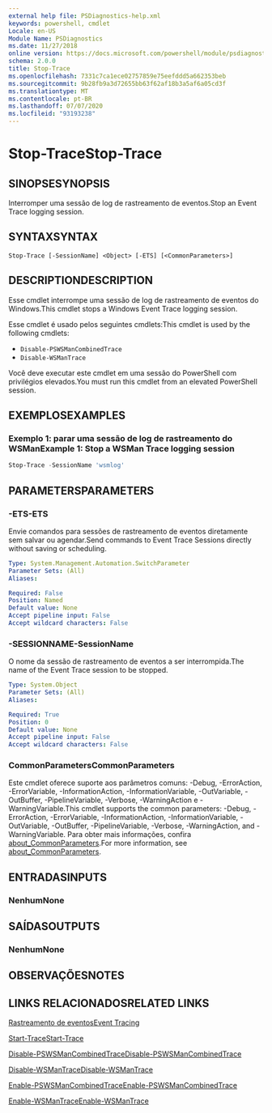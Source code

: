```yaml
---
external help file: PSDiagnostics-help.xml
keywords: powershell, cmdlet
Locale: en-US
Module Name: PSDiagnostics
ms.date: 11/27/2018
online version: https://docs.microsoft.com/powershell/module/psdiagnostics/stop-trace?view=powershell-7.1&WT.mc_id=ps-gethelp
schema: 2.0.0
title: Stop-Trace
ms.openlocfilehash: 7331c7ca1ece02757859e75eefddd5a662353beb
ms.sourcegitcommit: 9b28fb9a3d72655bb63f62af18b3a5af6a05cd3f
ms.translationtype: MT
ms.contentlocale: pt-BR
ms.lasthandoff: 07/07/2020
ms.locfileid: "93193238"
---
```

# <span data-ttu-id="9204d-103">Stop-Trace</span><span class="sxs-lookup"><span data-stu-id="9204d-103">Stop-Trace</span></span>

## <span data-ttu-id="9204d-104">SINOPSE</span><span class="sxs-lookup"><span data-stu-id="9204d-104">SYNOPSIS</span></span>
<span data-ttu-id="9204d-105">Interromper uma sessão de log de rastreamento de eventos.</span><span class="sxs-lookup"><span data-stu-id="9204d-105">Stop an Event Trace logging session.</span></span>

## <span data-ttu-id="9204d-106">SYNTAX</span><span class="sxs-lookup"><span data-stu-id="9204d-106">SYNTAX</span></span>

```
Stop-Trace [-SessionName] <Object> [-ETS] [<CommonParameters>]
```

## <span data-ttu-id="9204d-107">DESCRIPTION</span><span class="sxs-lookup"><span data-stu-id="9204d-107">DESCRIPTION</span></span>

<span data-ttu-id="9204d-108">Esse cmdlet interrompe uma sessão de log de rastreamento de eventos do Windows.</span><span class="sxs-lookup"><span data-stu-id="9204d-108">This cmdlet stops a Windows Event Trace logging session.</span></span>

<span data-ttu-id="9204d-109">Esse cmdlet é usado pelos seguintes cmdlets:</span><span class="sxs-lookup"><span data-stu-id="9204d-109">This cmdlet is used by the following cmdlets:</span></span>

- `Disable-PSWSManCombinedTrace`
- `Disable-WSManTrace`

<span data-ttu-id="9204d-110">Você deve executar este cmdlet em uma sessão do PowerShell com privilégios elevados.</span><span class="sxs-lookup"><span data-stu-id="9204d-110">You must run this cmdlet from an elevated PowerShell session.</span></span>

## <span data-ttu-id="9204d-111">EXEMPLOS</span><span class="sxs-lookup"><span data-stu-id="9204d-111">EXAMPLES</span></span>

### <span data-ttu-id="9204d-112">Exemplo 1: parar uma sessão de log de rastreamento do WSMan</span><span class="sxs-lookup"><span data-stu-id="9204d-112">Example 1: Stop a WSMan Trace logging session</span></span>

```powershell
Stop-Trace -SessionName 'wsmlog'
```

## <span data-ttu-id="9204d-113">PARAMETERS</span><span class="sxs-lookup"><span data-stu-id="9204d-113">PARAMETERS</span></span>

### <span data-ttu-id="9204d-114">-ETS</span><span class="sxs-lookup"><span data-stu-id="9204d-114">-ETS</span></span>
<span data-ttu-id="9204d-115">Envie comandos para sessões de rastreamento de eventos diretamente sem salvar ou agendar.</span><span class="sxs-lookup"><span data-stu-id="9204d-115">Send commands to Event Trace Sessions directly without saving or scheduling.</span></span>

```yaml
Type: System.Management.Automation.SwitchParameter
Parameter Sets: (All)
Aliases:

Required: False
Position: Named
Default value: None
Accept pipeline input: False
Accept wildcard characters: False
```

### <span data-ttu-id="9204d-116">-SESSIONNAME</span><span class="sxs-lookup"><span data-stu-id="9204d-116">-SessionName</span></span>
<span data-ttu-id="9204d-117">O nome da sessão de rastreamento de eventos a ser interrompida.</span><span class="sxs-lookup"><span data-stu-id="9204d-117">The name of the Event Trace session to be stopped.</span></span>

```yaml
Type: System.Object
Parameter Sets: (All)
Aliases:

Required: True
Position: 0
Default value: None
Accept pipeline input: False
Accept wildcard characters: False
```

### <span data-ttu-id="9204d-118">CommonParameters</span><span class="sxs-lookup"><span data-stu-id="9204d-118">CommonParameters</span></span>
<span data-ttu-id="9204d-119">Este cmdlet oferece suporte aos parâmetros comuns: -Debug, -ErrorAction, -ErrorVariable, -InformationAction, -InformationVariable, -OutVariable, -OutBuffer, -PipelineVariable, -Verbose, -WarningAction e -WarningVariable.</span><span class="sxs-lookup"><span data-stu-id="9204d-119">This cmdlet supports the common parameters: -Debug, -ErrorAction, -ErrorVariable, -InformationAction, -InformationVariable, -OutVariable, -OutBuffer, -PipelineVariable, -Verbose, -WarningAction, and -WarningVariable.</span></span> <span data-ttu-id="9204d-120">Para obter mais informações, confira [about_CommonParameters](https://go.microsoft.com/fwlink/?LinkID=113216).</span><span class="sxs-lookup"><span data-stu-id="9204d-120">For more information, see [about_CommonParameters](https://go.microsoft.com/fwlink/?LinkID=113216).</span></span>

## <span data-ttu-id="9204d-121">ENTRADAS</span><span class="sxs-lookup"><span data-stu-id="9204d-121">INPUTS</span></span>

### <span data-ttu-id="9204d-122">Nenhum</span><span class="sxs-lookup"><span data-stu-id="9204d-122">None</span></span>

## <span data-ttu-id="9204d-123">SAÍDAS</span><span class="sxs-lookup"><span data-stu-id="9204d-123">OUTPUTS</span></span>

### <span data-ttu-id="9204d-124">Nenhum</span><span class="sxs-lookup"><span data-stu-id="9204d-124">None</span></span>

## <span data-ttu-id="9204d-125">OBSERVAÇÕES</span><span class="sxs-lookup"><span data-stu-id="9204d-125">NOTES</span></span>

## <span data-ttu-id="9204d-126">LINKS RELACIONADOS</span><span class="sxs-lookup"><span data-stu-id="9204d-126">RELATED LINKS</span></span>

[<span data-ttu-id="9204d-127">Rastreamento de eventos</span><span class="sxs-lookup"><span data-stu-id="9204d-127">Event Tracing</span></span>](/windows/desktop/ETW/event-tracing-portal)

[<span data-ttu-id="9204d-128">Start-Trace</span><span class="sxs-lookup"><span data-stu-id="9204d-128">Start-Trace</span></span>](start-trace.md)

[<span data-ttu-id="9204d-129">Disable-PSWSManCombinedTrace</span><span class="sxs-lookup"><span data-stu-id="9204d-129">Disable-PSWSManCombinedTrace</span></span>](Disable-PSWSManCombinedTrace.md)

[<span data-ttu-id="9204d-130">Disable-WSManTrace</span><span class="sxs-lookup"><span data-stu-id="9204d-130">Disable-WSManTrace</span></span>](Disable-WSManTrace.md)

[<span data-ttu-id="9204d-131">Enable-PSWSManCombinedTrace</span><span class="sxs-lookup"><span data-stu-id="9204d-131">Enable-PSWSManCombinedTrace</span></span>](Enable-PSWSManCombinedTrace.md)

[<span data-ttu-id="9204d-132">Enable-WSManTrace</span><span class="sxs-lookup"><span data-stu-id="9204d-132">Enable-WSManTrace</span></span>](Enable-WSManTrace.md)

